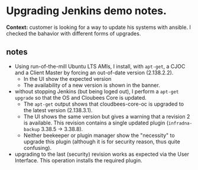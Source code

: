# Upgrading Jenkins demo notes.

**Context:** customer is looking for a way to update his systems with ansible. I checked the bahavior with different forms of upgrades.

## notes

* Using run-of-the-mill Ubuntu LTS AMIs, I install, with `apt-get`, a CJOC and a Client Master by forcing an out-of-date version (2.138.2.2).
    * In the UI show the expected version
    * The availability of a new version is shown in the banner.
* without stopping Jenkins (but being loged out), I perform a `apt-get upgrade` so that the OS and Cloubees Core is updated. 
    * The `apt-get` output shows that cloudbees-core-oc is upgraded to the latest version (2.138.3.1).
    * The UI shows the same version but gives a warning that a revision 2 is available. This revision contains a single updated plugin (`infradna-backup` 3.38.5 -> 3.38.8).
    * Neither beekeeper or plugin manager show the "necessity" to upgrade this plugin (although it is for security reason, thus quite confusing).
* upgrading to the last (security) revision works as expected via the User Interface. This operation installs the required plugin.